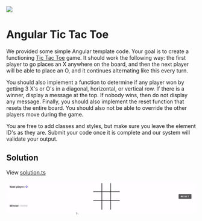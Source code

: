 <img src="https://coderbytestaticimages.s3.amazonaws.com/consumer-v2/nav/coderbyte_logo_digital_multi_light.png" width="300" />

  # Angular Tic Tac Toe
We provided some simple Angular template code. Your goal is to create a functioning [Tic Tac Toe](https://en.wikipedia.org/wiki/Tic-tac-toe) game. It should work the following way: the first player to go places an X anywhere on the board, and then the next player will be able to place an O, and it continues alternating like this every turn.

You should also implement a function to determine if any player won by getting 3 X's or O's in a diagonal, horizontal, or vertical row. If there is a winner, display a message at the top. If nobody wins, then do not display any message. Finally, you should also implement the reset function that resets the entire board. You should also not be able to override the other players move during the game.

You are free to add classes and styles, but make sure you leave the element ID's as they are. Submit your code once it is complete and our system will validate your output.

## Solution
View [solution.ts](https://github.com/udede/coderbyte/blob/main/angular-tic-tac-toe/solution.ts)

![Preview](https://github.com/udede/coderbyte/raw/main/angular-tic-tac-toe/preview.gif)
